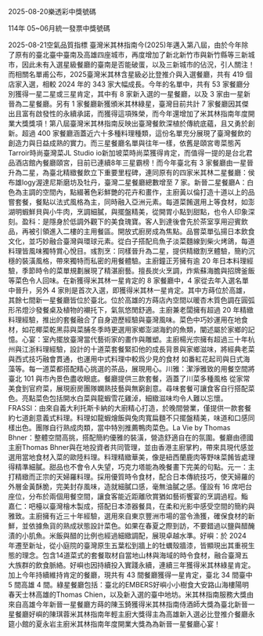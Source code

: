 
2025-08-20樂透彩中獎號碼

                                
114年 05~06月統一發票中獎號碼
                             
2025-08-21空氣品質指標
                              臺灣米其林指南今(2025)年邁入第八屆，由於今年除了原有的臺北臺中臺南及高雄四座城市，再度增加了新北新竹市與新竹縣等三新城市，因此未有入選星級餐廳的臺南是否能破蛋，以及三新城市的佔況，引人關注！而相關名單甫公布，2025臺灣米其林含星級必比登推介與入選餐廳，共有 419 個店家入選，相較 2024 年的 343 家大幅成長。今年的名單中，共有 53 家餐廳分別獲得一星二星或三星肯定，其中有 8 家新入選的一星餐廳，以及 3 家由一星新晉為二星餐廳。另有 1 家餐廳新獲頒米其林綠星，臺灣目前共計 7 家餐廳因其傑出且富有啟發性的永續承諾，而獲得這項殊榮，而今年還增加了米其林指南年度開業大獎獎項！第八屆臺灣米其林指南反映出臺灣餐飲深植於傳統底蘊，且又勇於創新。超過 400 家餐廳涵蓋近六十多種料理種類，這份名單充分展現了臺灣餐飲的創造力與日益成熟的實力。而三星餐廳名單與往年一樣，依舊是頤宮粵菜態芮 Tarroir時尚臺灣菜JL Studio io新加坡菜時尚菜獲得肯定，而值得一提的是台北君品酒店館內餐廳頤宮，目前已連續8年三星霸榜！而今年臺北有 3 家餐廳由一星晉升為二星，為臺北精緻餐飲立下重要里程碑，連同原有的四家米其林二星餐廳：侯布雄logy渥達尼斯磨坊及牡丹，臺灣二星餐廳總數增至 7 家。新晉二星餐廳A：白色為主調的空間內，點綴著色彩鮮艷的花卉和畫作，主廚黃以倫打造十道以上的品嘗套餐，餐點以法式風格為主，同時融入亞洲元素。每道菜餚選用上等食材，如澎湖明蝦鮮貝與小牛肉，烹調細膩，與擺盤精美，從開胃小點到甜點，也令人印象深刻。盈科：是隱身於低調外觀下的美食瑰寶。客人到達後會先於茶室享用迎賓飲品，再被引領進入二樓的主用餐區。開放式廚房成為焦點。品嘗菜單弘揚日本飲食文化，並巧妙融合臺灣與環球元素。從白子搭配烏魚子淡菜麵線到柴火烤鴿，每道料理皆風味獨特賞心悅目。彧割烹：同樣晉升為二星，提供精緻割烹體驗，簡約沉穩的裝潢風格，帶來獨特而私密的用餐體驗。主廚鐘正芳擁有逾 20 年日本料理經驗，季節時令的菜單規劃展現了精湛廚藝。擅長炭火烹調，炸紫蘇海膽與招牌釜飯等菜色令人回味。在新獲得米其林一星肯定的 8 家餐廳中，4 家從去年入選名單中晉升，另外 4 家則是首次入選，即獲得米其林一星肯定。其中方蒔位於高雄，其餘七間新一星餐廳皆位於臺北。位於高雄的方蒔店內空間以暖杏木質色調在圓弧形吊燈沙發餐桌及植物的襯托下，氣氛悠閒舒適。主廚兼老闆擁有超過 20 年精緻料理經驗，推出的套餐融合了自身遊歷經驗與臺灣風味。菜色中巧妙運用在地食材，如花椰菜乾黑蒜與菜脯冬季時更選用家鄉澎湖海釣的魚類，闡述屬於家鄉的記憶。心宴：室內擺放臺灣當代藝術家的畫作與雕塑。主廚楊光宗擁有超過三十年杭州與江浙料理經驗，設計的十道菜套餐緊扣他的成長背景與家鄉滋味，將經典老菜與西式技巧融會貫通，也運用中式料理中較爲少見的食材 如番紅花起司與日式海藻等。每一道菜都搭配精心挑選的茶品，展現用心。川雅：潔淨雅致的用餐空間將臺北 101 與市內景色盡收眼底。餐廳提供三款套餐，涵蓋了川菜多種風格 從家常美食到官府菜，展現廚房團隊嫻熟技藝與無窮創意。尋味套餐可讓食客自行搭配菜色。亮點菜色包括開水白菜與龍蝦雪花雞淖，細緻滋味均令人難以忘懷。FRASSI：由來自義大利托斯卡納的大廚精心打造，於晚間營業，僅提供一款套餐約七道創意義式料理。料理如龍蝦燴飯與兔肉寬扁麵不只擺盤精美，味道和口感同樣出色。團隊自行熟成肉類，當中特別推薦鴨肉菜色。La Vie by Thomas Bhner：整體空間高挑，搭配簡約優雅的裝潢，營造舒適自在的氛圍。餐廳由德國主廚Thomas Bhner與在地投資者共同管理，並由香港主廚掌杓，帶來具現代感並選用當地食材入菜的歐陸料理。料理精緻華美，像是紐西蘭鹿肉等野味菜餚皆處理得精準細膩。甜品也不會令人失望，巧克力塔能為晚餐畫下完美的句點。元一：主打精緻而正宗的天婦羅料理。採用優質時令食材，配合日本傳統技巧，使天婦羅的外層金黃酥脆，完美封存風味，造就細膩口感，毫無油膩之感。僅設有 16 席吧台座位，分布於兩個用餐空間，讓食客能近距離欣賞猶如藝術饗宴的烹調過程。鮨 嘉仁：吧檯以臺灣檜木製成，搭配日本漆器餐具，在柔和光影中感受空間的簡約與雅致。主廚擁有近三十年經驗，選用來自東京豐洲市場的當令漁獲，確保食材的新鮮，並依據魚貨的熟成狀態設計菜色。如果在春夏之際到訪，不要錯過以鹽與醋醃漬的小肌魚。米飯與醋的比例也經過細緻調配，展現卓越水準。好嶼：於 2024 年遷至新址，從小庭院的臺灣原生五葉松到牆上的牡蠣殼牆漆，皆顯現出其重視生態的理念。包含14道菜式的套餐取材自當地山林與海域的時令食材，融合臺灣五大族群的飲食脈絡。好嶼也因持續投入實踐永續，連續三年獲得米其林綠星肯定。加上今年持續維持肯定的餐廳，現共有 43 間餐廳獲得一星肯定，臺北 34 間臺中 5 間高雄 4 間。綠星餐廳包括：臺北的EMBERS好嶼小小樹食大安路山海樓陽明春天士林高雄的Thomas Chien，以及新入選的臺中地坊。米其林指南服務大獎由來自高雄今年新晉一星餐廳方蒔的陳玉錡獲得米其林指南侍酒師大獎為臺北新晉一星餐廳好嶼的陳琪蓉米其林指南年輕主廚大獎得主為高雄新入選必比登推介餐廳永筵小館的夏永岩主廚米其林指南年度開業大獎為為新晉一星餐廳心宴！